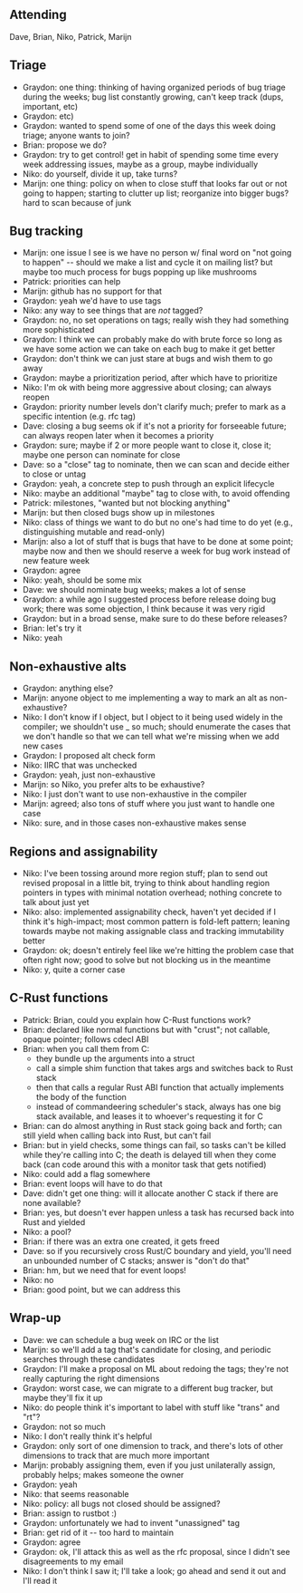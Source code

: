## Attending
Dave, Brian, Niko, Patrick, Marijn

## Triage

* Graydon: one thing: thinking of having organized periods of bug triage during the weeks; bug list constantly growing, can't keep track (dups, important, etc)
* Graydon: etc)
* Graydon: wanted to spend some of one of the days this week doing triage; anyone wants to join?
* Brian: propose we do?
* Graydon: try to get control! get in habit of spending some time every week addressing issues, maybe as a group, maybe individually
* Niko: do yourself, divide it up, take turns?
* Marijn: one thing: policy on when to close stuff that looks far out or not going to happen; starting to clutter up list; reorganize into bigger bugs? hard to scan because of junk

## Bug tracking

* Marijn: one issue I see is we have no person w/ final word on "not going to happen" -- should we make a list and cycle it on mailing list? but maybe too much process for bugs popping up like mushrooms
* Patrick: priorities can help
* Marijn: github has no support for that
* Graydon: yeah we'd have to use tags
* Niko: any way to see things that are *not* tagged?
* Graydon: no, no set operations on tags; really wish they had something more sophisticated
* Graydon: I think we can probably make do with brute force so long as we have some action we can take on each bug to make it get better
* Graydon: don't think we can just stare at bugs and wish them to go away
* Graydon: maybe a prioritization period, after which have to prioritize
* Niko: I'm ok with being more aggressive about closing; can always reopen
* Graydon: priority number levels don't clarify much; prefer to mark as a specific intention (e.g. rfc tag)
* Dave: closing a bug seems ok if it's not a priority for forseeable future; can always reopen later when it becomes a priority
* Graydon: sure; maybe if 2 or more people want to close it, close it; maybe one person can nominate for close
* Dave: so a "close" tag to nominate, then we can scan and decide either to close or untag
* Graydon: yeah, a concrete step to push through an explicit lifecycle
* Niko: maybe an additional "maybe" tag to close with, to avoid offending
* Patrick: milestones, "wanted but not blocking anything"
* Marijn: but then closed bugs show up in milestones
* Niko: class of things we want to do but no one's had time to do yet (e.g., distinguishing mutable and read-only)
* Marijn: also a lot of stuff that is bugs that have to be done at some point; maybe now and then we should reserve a week for bug work instead of new feature week
* Graydon: agree
* Niko: yeah, should be some mix
* Dave: we should nominate bug weeks; makes a lot of sense
* Graydon: a while ago I suggested process before release doing bug work; there was some objection, I think because it was very rigid
* Graydon: but in a broad sense, make sure to do these before releases?
* Brian: let's try it
* Niko: yeah

## Non-exhaustive alts

* Graydon: anything else?
* Marijn: anyone object to me implementing a way to mark an alt as non-exhaustive?
* Niko: I don't know if I object, but I object to it being used widely in the compiler; we shouldn't use _ so much; should enumerate the cases that we don't handle so that we can tell what we're missing when we add new cases
* Graydon: I proposed alt check form
* Niko: IIRC that was unchecked
* Graydon: yeah, just non-exhaustive
* Marijn: so Niko, you prefer alts to be exhaustive?
* Niko: I just don't want to use non-exhaustive in the compiler
* Marijn: agreed; also tons of stuff where you just want to handle one case
* Niko: sure, and in those cases non-exhaustive makes sense

## Regions and assignability

* Niko: I've been tossing around more region stuff; plan to send out revised proposal in a little bit, trying to think about handling region pointers in types with minimal notation overhead; nothing concrete to talk about just yet
* Niko: also: implemented assignability check, haven't yet decided if I think it's high-impact; most common pattern is fold-left pattern; leaning towards maybe not making assignable class and tracking immutability better
* Graydon: ok; doesn't entirely feel like we're hitting the problem case that often right now; good to solve but not blocking us in the meantime
* Niko: y, quite a corner case

## C-Rust functions

* Patrick: Brian, could you explain how C-Rust functions work?
* Brian: declared like normal functions but with "crust"; not callable, opaque pointer; follows cdecl ABI
* Brian: when you call them from C:
  * they bundle up the arguments into a struct
  * call a simple shim function that takes args and switches back to Rust stack
  * then that calls a regular Rust ABI function that actually implements the body of the function
  * instead of commandeering scheduler's stack, always has one big stack available, and leases it to whoever's requesting it for C
* Brian: can do almost anything in Rust stack going back and forth; can still yield when calling back into Rust, but can't fail
* Brian: but in yield checks, some things can fail, so tasks can't be killed while they're calling into C; the death is delayed till when they come back (can code around this with a monitor task that gets notified)
* Niko: could add a flag somewhere
* Brian: event loops will have to do that
* Dave: didn't get one thing: will it allocate another C stack if there are none available?
* Brian: yes, but doesn't ever happen unless a task has recursed back into Rust and yielded
* Niko: a pool?
* Brian: if there was an extra one created, it gets freed
* Dave: so if you recursively cross Rust/C boundary and yield, you'll need an unbounded number of C stacks; answer is "don't do that"
* Brian: hm, but we need that for event loops!
* Niko: no
* Brian: good point, but we can address this

## Wrap-up

* Dave: we can schedule a bug week on IRC or the list
* Marijn: so we'll add a tag that's candidate for closing, and periodic searches through these candidates
* Graydon: I'll make a proposal on ML about redoing the tags; they're not really capturing the right dimensions
* Graydon: worst case, we can migrate to a different bug tracker, but maybe they'll fix it up
* Niko: do people think it's important to label with stuff like "trans" and "rt"?
* Graydon: not so much
* Niko: I don't really think it's helpful
* Graydon: only sort of one dimension to track, and there's lots of other dimensions to track that are much more important
* Marijn: probably assigning them, even if you just unilaterally assign, probably helps; makes someone the owner
* Graydon: yeah
* Niko: that seems reasonable
* Niko: policy: all bugs not closed should be assigned?
* Brian: assign to rustbot :)
* Graydon: unfortunately we had to invent "unassigned" tag
* Brian: get rid of it -- too hard to maintain
* Graydon: agree
* Graydon: ok, I'll attack this as well as the rfc proposal, since I didn't see disagreements to my email
* Niko: I don't think I saw it; I'll take a look; go ahead and send it out and I'll read it
